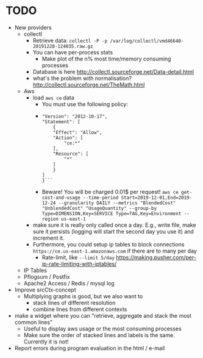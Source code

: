 # TODO

* New providers
  * collectl
    * Retrieve data: `collectl -P -p /var/log/collectl/vmd46640-20191228-124035.raw.gz`
    * You can have per-process stats
      * Make plot of the n% most time/memory consuming processes
    * Database is here http://collectl.sourceforge.net/Data-detail.html
    * what's the problem with normalisation? http://collectl.sourceforge.net/TheMath.html
  * Aws
    * load `aws ce` data 
      * You must use the following policy: 
      * ```{
        "Version": "2012-10-17",
        "Statement": [
            {
            "Effect": "Allow",
            "Action": [
                "ce:*"
            ],
            "Resource": [
                "*"
            ]
            }
        ]
        }```
      * Beware! You will be charged 0.01$ per request!
        `aws ce get-cost-and-usage --time-period Start=2019-12-01,End=2019-12-24 --granularity DAILY --metrics "BlendedCost" "UnblendedCost" "UsageQuantity" --group-by Type=DIMENSION,Key=SERVICE Type=TAG,Key=Environment --region us-east-1`
    * make sure it is really only called once a day. E.g., write file, make sure it persists (logging will start the second day you use it) and increment it. 
    * Furthermore, you could setup ip tables to block connections `https://ce.us-east-1.amazonaws.com` if there are to many per day
      * Rate-limit, like `--limit 5/day` https://making.pusher.com/per-ip-rate-limiting-with-iptables/
  * IP Tables
  * Pflogsum / Postfix
  * Apache2 Access / Redis / mysql log
* Improve srcCtx-concept
  * Multiplying graphs is good, but we also want to
    * stack lines of different resolution
    * combine lines from different contexts
* make a widget where you can "retrieve, aggregate and stack the most common lines"
  * Useful to display aws usage or the most consuming processes
  * Make sure the order of stacked lines and labels is the same. Currently it is not!
* Report errors during program evaluation in the html / e-mail